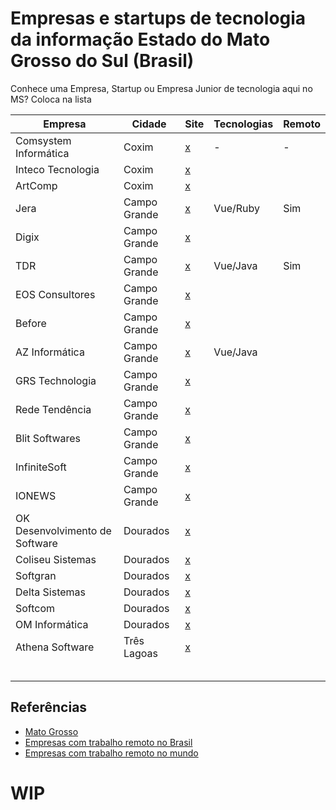 # Empresas e startups de tecnologia da informação Estado do Mato Grosso do Sul (Brasil)

Conhece uma Empresa, Startup ou Empresa Junior de tecnologia aqui no MS? Coloca na lista 

| Empresa  | Cidade  |  Site  |  Tecnologias | Remoto  |
| ------------ | ------------ | ------------ | ------------ | ------------ |
| Comsystem Informática  | Coxim |  [x](http://www.comsysteminformatica.com.br/)  |  - | -  |
|  Inteco Tecnologia  | Coxim  | [x](http://www.inteco.com.br/novo/)  |   |   |
|ArtComp |Coxim | [x](https://www.artcompsistemas.com.br/) | | |
| Jera | Campo Grande  | [x](https://jera.com.br/) | Vue/Ruby | Sim |
| Digix |Campo Grande  |[x](https://digix.com.br/) | | |
| TDR | Campo Grande | [x](http://www.tdrinformatica.com.br/) | Vue/Java | Sim |
| EOS Consultores  | Campo Grande  | [x](https://www.eosconsultores.com.br/) | | |
| Before  | Campo Grande | [x](https://before.com.br/) | | |
|AZ Informática | Campo Grande |[x](https://www.azi.com.br/) | Vue/Java | |
| GRS Technologia | Campo Grande | [x](https://www.grstecnologia.com.br/) | | |
| Rede Tendência | Campo Grande | [x](https://www2.redetendencia.com.br/)| | |
| Blit Softwares | Campo Grande | [x](https://blitsoft.com.br/) | | |
| InfiniteSoft | Campo Grande |[x](http://infinitesoft.com.br/) | | |
| IONEWS | Campo Grande |[x](https://ionews.com.br/) | | |
| OK Desenvolvimento de Software | Dourados |[x](http://site.okds.com.br/) | | |
| Coliseu Sistemas| Dourados |[x](http://coliseusistemas.com.br/) | | |
| Softgran | Dourados |[x](https://www.softgran.com.br/)| | |
| Delta Sistemas  | Dourados |[x](https://www.deltasistemas.net/) | | |
|Softcom| Dourados | [x](http://www.softcom.pro.br/)| | |
| OM Informática | Dourados | [x](http://ominformatica.com.br/) | | |
|  Athena Software | Três Lagoas | [x](https://athenasoftware.com.br/) | | |
| |  | | | |
| |  | | | |
| |  | | | |
| |  | | | |
| |  | | | |







## Referências

- [Mato Grosso](https://github.com/leogregianin/empresas-de-software-mato-grosso)
- [Empresas com trabalho remoto no Brasil](https://github.com/lerrua/remote-jobs-brazil)
- [Empresas com trabalho remoto no mundo](https://github.com/remoteintech/remote-jobs)



# WIP
